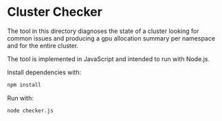 # Cluster Checker

The tool in this directory diagnoses the state of a cluster looking for common
issues and producing a gpu allocation summary per namespace and for the entire
cluster.

The tool is implemented in JavaScript and intended to run with Node.js.

Install dependencies with:
```sh
npm install
```

Run with:
```sh
node checker.js
```
